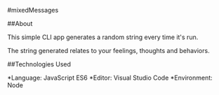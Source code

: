 #mixedMessages

##About

This simple CLI app generates a random string every time it's run.

The string generated relates to your feelings, thoughts and behaviors.

##Technologies Used

*Language: JavaScript ES6
*Editor: Visual Studio Code
*Environment: Node
